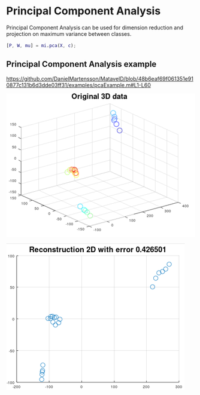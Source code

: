 # Principal Component Analysis
Principal Component Analysis can be used for dimension reduction and projection on maximum variance between classes.

```matlab
[P, W, mu] = mi.pca(X, c);
```
## Principal Component Analysis example

https://github.com/DanielMartensson/MataveID/blob/48b6eaf69f061351e910877c131b6d3dde03ff31/examples/pcaExample.m#L1-L60

![PCA Original Data](../pictures/PCA_Original_Data.png)

![PCA Result 3D](../pictures/PCA_Reconstructed_Data.png)
